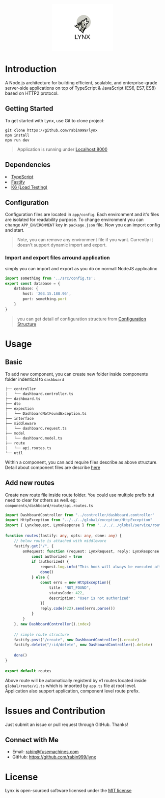 <p align="center">
  <a href="https://rabin999.github.io/lynx/"
  onClick="ga('send', 'event', 'Button', 'Click', 'Logo');">
    <img src="./assets/logo.png" alt="SweetAlert2">
  </a>
</p>


# Introduction
<p>
A Node.js architecture for building efficient, scalable, and enterprise-grade server-side applications on top of TypeScript & JavaScript (ES6, ES7, ES8)
 based on HTTP2 protocol.</p>

## Getting Started

To get started with Lynx, use Git to clone project:

```
git clone https://github.com/rabin999/lynx
npm install
npm run dev
```
> Application is running under [Localhost:8000](https://localhost:8000)

## Dependencies
 <li><a href="https://www.typescriptlang.org/index.html" target="_blank">TypeScript</a></li>
 <li><a href="https://www.fastify.io/docs/latest/Getting-Started/" target="_blank">Fastify</a></li>
 <li><a href="https://k6.io/open-source" target="_blank">K6 (Load Testing)</a></li>

## Configuration

Configuration files are located in `app/config`. Each environment and it's files are isolated for readability purpose. To change environment you can change 
`APP_ENVIRONMENT` key in `package.json` file. Now you can import config and start.

> Note, you can remove any environment file if you want. Currently it doesn't support dynamic import and export.

### Import and export files arround application

simply you can import and export as you do on normall NodeJS applicatino
```ts
import something from '../src/config.ts';
export const database = {
    database: {
        host: '203.15.188.96',
        port: something.port
    }
}
```
> you can get detail of configuration structure from [Configuration Structure](/structure?id=configuration-files)

# Usage

## Basic

To add new component, you can create new folder inside components folder indentical to `dashboard`

```
├── controller
│   └── dashboard.controller.ts
├── dashboard.ts
├── dto
├── expection
│   └── DashboardNotFoundException.ts
├── interface
├── middleware
│   └── dashboard.request.ts
├── model
│   └── dashboard.model.ts
├── route
│   └── api.routes.ts
└── util

```

Within a component, you can add require files describe as above structure. Detail about component files are describe [here](/structure?id=component-files)

## Add new routes
Create new route file inside route folder. You could use multiple prefix but need to clear for others as well. eg: `components/dashboard/route/api.routes.ts`

```ts
import DashboardController from "../controller/dashboard.controller"
import HttpException from "../../../global/exception/HttpException"
import { LynxRequest, LynxResponse } from "../../../global/service/route/types"

function routes(fastify: any, opts: any, done: any) {
    // below route is attached with middleware
    fastify.get("/", {
        onRequest: function (request: LynxRequest, reply: LynxResponse, done: any) {
            const authorized = true
            if (authorized) {
                request.log.info("This hook will always be executed after the shared `onRequest` hooks")
                done()
            } else {
                const errs = new HttpException({
                    title: "NOT_FOUND",
                    statusCode: 422,
                    description: "User is not authorized"
                })
                reply.code(422).send(errs.parse())
            }
        }
    }, new DashboardController().index)

    // simple route structure
    fastify.post("/create", new DashboardController().create)
    fastify.delete("/:id/delete", new DashboardController().delete)

    done()
}

export default routes

```

Above route will be automatically registerd by v1 routes located inside `global/route/v1.ts` which is imported by `app.ts` file at root level. 
Application also support application, component level route prefix.


# Issues and Contribution

Just submit an issue or pull request through GitHub. Thanks!

## Connect with Me

- Email: rabin@fusemachines.com
- GitHub: https://github.com/rabin999/lynx


# License
Lynx is open-sourced software licensed under the [MIT license](http://opensource.org/licenses/MIT)

